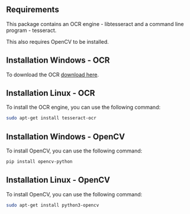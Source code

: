 ## Requirements
This package contains an OCR engine - libtesseract and a command line program - tesseract.

This also requires OpenCV to be installed.

## Installation Windows - OCR
To download the OCR [download here](https://github.com/UB-Mannheim/tesseract/wiki).

## Installation Linux - OCR
To install the OCR engine, you can use the following command:
```bash
sudo apt-get install tesseract-ocr
```

## Installation Windows - OpenCV
To install OpenCV, you can use the following command:
```bash
pip install opencv-python
```

## Installation Linux - OpenCV
To install OpenCV, you can use the following command:
```bash
sudo apt-get install python3-opencv
```